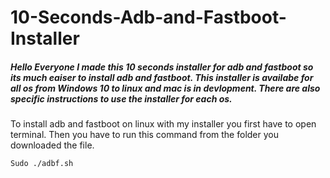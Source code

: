 # 10-Seconds-Adb-and-Fastboot-Installer
##### Hello Everyone I made this 10 seconds installer for adb and fastboot so its much eaiser to install adb and fastboot. This installer is availabe for all os from Windows 10 to linux and mac is in devlopment. There are also specific instructions to use the installer for each os. 


To install adb and fastboot on linux with my installer you first have to open terminal. Then you have to run this command from the folder you downloaded the file.
```
Sudo ./adbf.sh
```

